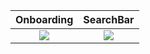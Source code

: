 Onboarding             |  SearchBar
:-------------------------:|:-------------------------:
![](https://github.com/bahattinkoc/Homeworks/blob/main/week-5/week5Projects/week5Projects/hw1.gif)  |  ![](https://github.com/bahattinkoc/Homeworks/blob/main/week-5/week5Projects/week5Projects/hw2.gif)
